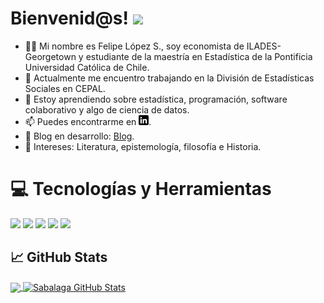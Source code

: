 # Bienvenid@s! <img src="https://i.imgur.com/E9EHO5l.gif" width="40px">


- 🤝🏼 Mi nombre es Felipe López S., soy economista de ILADES-Georgetown y estudiante de la maestría en Estadística de la Pontificia Universidad Católica de Chile.
- 🔭 Actualmente me encuentro trabajando en la División de Estadísticas Sociales en CEPAL. 
- 🌱 Estoy aprendiendo sobre estadística, programación, software colaborativo y algo de ciencia de datos. 
- 📫 Puedes encontrarme en [![LinkedIn][1.1]][1].
- 📰 Blog en desarrollo: [Blog](https://sabalaga.github.io/blog/).
- 🤔 Intereses: Literatura, epistemología, filosofía e Historia. 

# 💻 Tecnologías y Herramientas

![](https://img.shields.io/badge/Code-R-informational?style=flat&logo=r&logoColor=white&color=2bbc8a)
![](https://img.shields.io/badge/Code-STATA-informational?style=flat&logo=stata&logoColor=white&color=2bbc8a)
![](https://img.shields.io/badge/Code-Python-informational?style=flat&logo=python&logoColor=white&color=2bbc8a)
![](https://img.shields.io/badge/Code-LaTeX-informational?style=flat&logo=latex&logoColor=white&color=2bbc8a)
![](https://img.shields.io/badge/Tools-Office-informational?style=flat&logo=microsoft&logoColor=white&color=2bbc8a)

## &#x1f4c8; GitHub Stats

<a href="https://github.com/sabalaga/sabalaga">
  <img align="center" src="https://github-readme-stats.vercel.app/api/top-langs/?username=sabalaga&hide=javascript,css,html&title_color=ffffff&text_color=c9cacc&icon_color=2bbc8a&bg_color=1d1f21" />
</a>

<a href="https://github.com/sabalaga/sabalaga">
  <img align="center" src="https://github-readme-stats.vercel.app/api?username=sabalaga&show_icons=true&line_height=27&count_private=true&title_color=ffffff&text_color=c9cacc&icon_color=2bbc8a&bg_color=1d1f21" alt="Sabalaga GitHub Stats" />
</a>


<!-- links to social media icons -->
[1.1]: https://raw.githubusercontent.com/sabalaga/sabalaga/main/linkedin-3-16.png
<!-- links to your social media accounts -->
[1]: https://www.linkedin.com/in/felipelopezsab/
